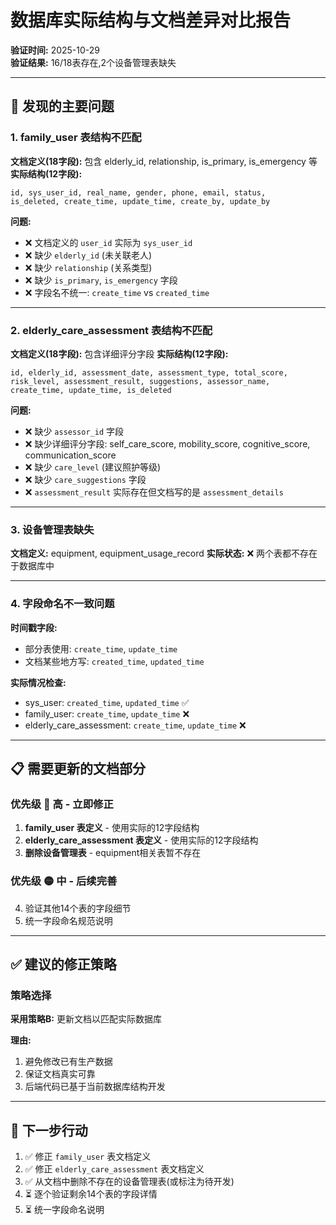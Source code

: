 # 数据库实际结构与文档差异对比报告

**验证时间:** 2025-10-29  
**验证结果:** 16/18表存在,2个设备管理表缺失  

---

## 🔴 发现的主要问题

### 1. family_user 表结构不匹配

**文档定义(18字段):** 包含 elderly_id, relationship, is_primary, is_emergency 等
**实际结构(12字段):** 
```
id, sys_user_id, real_name, gender, phone, email, status,
is_deleted, create_time, update_time, create_by, update_by
```

**问题:**
- ❌ 文档定义的 `user_id` 实际为 `sys_user_id`
- ❌ 缺少 `elderly_id` (未关联老人)
- ❌ 缺少 `relationship` (关系类型)
- ❌ 缺少 `is_primary`, `is_emergency` 字段
- ❌ 字段名不统一: `create_time` vs `created_time`

---

### 2. elderly_care_assessment 表结构不匹配

**文档定义(18字段):** 包含详细评分字段
**实际结构(12字段):**
```
id, elderly_id, assessment_date, assessment_type, total_score,
risk_level, assessment_result, suggestions, assessor_name,
create_time, update_time, is_deleted
```

**问题:**
- ❌ 缺少 `assessor_id` 字段
- ❌ 缺少详细评分字段: self_care_score, mobility_score, cognitive_score, communication_score
- ❌ 缺少 `care_level` (建议照护等级)
- ❌ 缺少 `care_suggestions` 字段
- ❌ `assessment_result` 实际存在但文档写的是 `assessment_details`

---

### 3. 设备管理表缺失

**文档定义:** equipment, equipment_usage_record
**实际状态:** ❌ 两个表都不存在于数据库中

---

### 4. 字段命名不一致问题

**时间戳字段:**
- 部分表使用: `create_time`, `update_time`
- 文档某些地方写: `created_time`, `updated_time`

**实际情况检查:**
- sys_user: `created_time`, `updated_time` ✅
- family_user: `create_time`, `update_time` ❌
- elderly_care_assessment: `create_time`, `update_time` ❌

---

## 📋 需要更新的文档部分

### 优先级 🔴 高 - 立即修正

1. **family_user 表定义** - 使用实际的12字段结构
2. **elderly_care_assessment 表定义** - 使用实际的12字段结构
3. **删除设备管理表** - equipment相关表暂不存在

### 优先级 🟡 中 - 后续完善

4. 验证其他14个表的字段细节
5. 统一字段命名规范说明

---

## ✅ 建议的修正策略

### 策略选择
**采用策略B:** 更新文档以匹配实际数据库

**理由:**
1. 避免修改已有生产数据
2. 保证文档真实可靠
3. 后端代码已基于当前数据库结构开发

---

## 📝 下一步行动

1. ✅ 修正 `family_user` 表文档定义
2. ✅ 修正 `elderly_care_assessment` 表文档定义  
3. ✅ 从文档中删除不存在的设备管理表(或标注为待开发)
4. ⏳ 逐个验证剩余14个表的字段详情
5. ⏳ 统一字段命名说明

